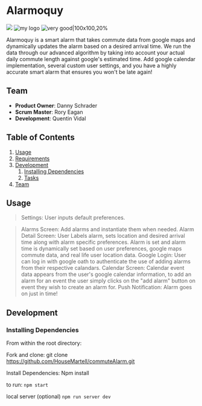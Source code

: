 # Alarmoquy


![](https://i.imgur.com/dCnHLwa.png)<!-- .element height="10%" width="10%" -->
![my logo](https://i.imgur.com/xx40SQS.png) <!-- .element height="30%" width="30%" -->
![very good|100x100,20%](https://i.imgur.com/dCnHLwa.png)


Alarmoquy is a smart alarm that takes commute data from google maps and dynamically updates the alarm based on a desired arrival time. We run the data through our advanced algorithm by taking into account your actual daily commute length against google's estimated time. Add google calendar implementation, several custom user settings, and you have a highly accurate smart alarm that ensures you won't be late again!

## Team

  - __Product Owner__: Danny Schrader
  - __Scrum Master__: Rory Eagan
  - __Development__: Quentin Vidal

## Table of Contents

1. [Usage](#Usage)
1. [Requirements](#requirements)
1. [Development](#development)
    1. [Installing Dependencies](#installing-dependencies)
    1. [Tasks](#tasks)
1. [Team](#team)


## Usage

> Settings:
User inputs default preferences.

> Alarms Screen:
Add alarms and instantiate them when needed.
> Alarm Detail Screen:
User Labels alarm, sets location and desired arrival time along with alarm specific preferences.
Alarm is set and alarm time is dynamically set based on user preferences, google maps commute data, and real life user location data. 
> Google Login:
User can log in with google oath to authenticate the use of adding alarms from their respective calandars.
> Calendar Screen:
Calendar event data appears from the user's google calendar information, to add an alarm for an event the user simply clicks on the "add alarm" button on event they wish to create an alarm for.
> Push Notification:
Alarm goes on just in time! 

## Development

### Installing Dependencies

From within the root directory:

Fork and clone:
git clone https://github.com/HouseMartell/commuteAlarm.git

Install Dependencies:
Npm install

to run: 
```npm start```

local server (optional)
```npm run server dev```










